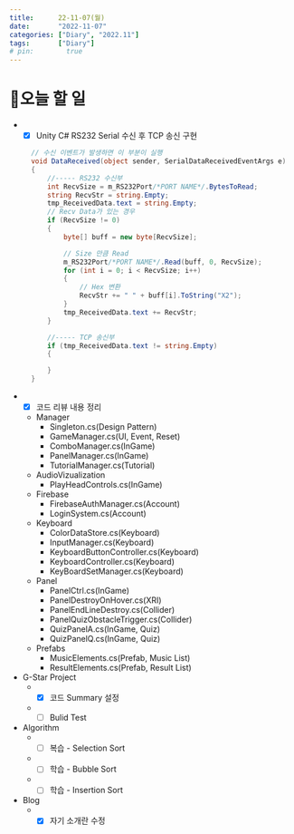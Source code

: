 ```yaml
---
title:      22-11-07(월)
date:       "2022-11-07"
categories: ["Diary", "2022.11"]
tags:       ["Diary"]
# pin:        true
---
```


# 📝오늘 할 일
- - [x] Unity C# RS232 Serial 수신 후 TCP 송신 구현
  ```c#
    // 수신 이벤트가 발생하면 이 부분이 실행
    void DataReceived(object sender, SerialDataReceivedEventArgs e)
    {
        //----- RS232 수신부
        int RecvSize = m_RS232Port/*PORT NAME*/.BytesToRead;
        string RecvStr = string.Empty;
        tmp_ReceivedData.text = string.Empty;
        // Recv Data가 있는 경우
        if (RecvSize != 0)
        {
            byte[] buff = new byte[RecvSize];

            // Size 만큼 Read
            m_RS232Port/*PORT NAME*/.Read(buff, 0, RecvSize);
            for (int i = 0; i < RecvSize; i++)
            {
                // Hex 변환
                RecvStr += " " + buff[i].ToString("X2");
            }
            tmp_ReceivedData.text += RecvStr;
        }

        //----- TCP 송신부
        if (tmp_ReceivedData.text != string.Empty)
        {

        }
    }
  ```
- - [x] 코드 리뷰 내용 정리
  - Manager
    - Singleton.cs(Design Pattern)
    - GameManager.cs(UI, Event, Reset)
    - ComboManager.cs(InGame)
    - PanelManager.cs(InGame)
    - TutorialManager.cs(Tutorial)
  - AudioVizualization
    - PlayHeadControls.cs(InGame)
  - Firebase
    - FirebaseAuthManager.cs(Account)
    - LoginSystem.cs(Account)
  - Keyboard
    - ColorDataStore.cs(Keyboard)
    - InputManager.cs(Keyboard)
    - KeyboardButtonController.cs(Keyboard)
    - KeyboardController.cs(Keyboard)
    - KeyBoardSetManager.cs(Keyboard)
  - Panel
    - PanelCtrl.cs(InGame)
    - PanelDestroyOnHover.cs(XRI)
    - PanelEndLineDestroy.cs(Collider)
    - PanelQuizObstacleTrigger.cs(Collider)
    - QuizPanelA.cs(InGame, Quiz)
    - QuizPanelQ.cs(InGame, Quiz)
  - Prefabs
    - MusicElements.cs(Prefab, Music List)
    - ResultElements.cs(Prefab, Result List)
- G-Star Project
  - - [x] 코드 Summary 설정
  - - [ ] Bulid Test
- Algorithm
  - - [ ] 복습 - Selection Sort
  - - [ ] 학습 - Bubble Sort
  - - [ ] 학습 - Insertion Sort
- Blog
  - - [x] 자기 소개란 수정